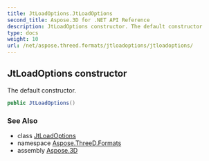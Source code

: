 ```yaml
---
title: JtLoadOptions.JtLoadOptions
second_title: Aspose.3D for .NET API Reference
description: JtLoadOptions constructor. The default constructor
type: docs
weight: 10
url: /net/aspose.threed.formats/jtloadoptions/jtloadoptions/
---
```

## JtLoadOptions constructor

The default constructor.

```csharp
public JtLoadOptions()
```

### See Also

* class [JtLoadOptions](../)
* namespace [Aspose.ThreeD.Formats](../../../aspose.threed.formats/)
* assembly [Aspose.3D](../../../)


